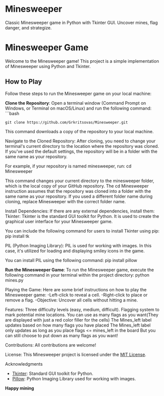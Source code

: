 # Minesweeper
Classic Minesweeper game in Python with Tkinter GUI. Uncover mines, flag danger, and strategize.

# Minesweeper Game

Welcome to the Minesweeper game! This project is a simple implementation of Minesweeper using Python and Tkinter.

## How to Play

Follow these steps to run the Minesweeper game on your local machine:

**Clone the Repository**:
Open a terminal window (Command Prompt on Windows, or Terminal on macOS/Linux) and run the following command:
    ```bash
    
    git clone https://github.com/Grkritsovas/Minesweeper.git

This command downloads a copy of the repository to your local machine.

Navigate to the Cloned Repository:
After cloning, you need to change your terminal's current directory to the location where the repository was cloned. If you've used the default settings, the repository will be in a folder with the same name as your repository.

For example, if your repository is named minesweeper, run:   cd Minesweeper

This command changes your current directory to the minesweeper folder, which is the local copy of your GitHub repository.
The cd Minesweeper instruction assumes that the repository was cloned into a folder with the same name as your repository. If you used a different folder name during cloning, replace Minesweeper with the correct folder name.

Install Dependencies:
If there are any external dependencies, install them:
Tkinter:
Tkinter is the standard GUI toolkit for Python. It is used to create the graphical user interface for your Minesweeper game.

You can include the following command for users to install Tkinter using pip:  pip install tk

PIL (Python Imaging Library):
PIL is used for working with images. In this case, it's utilized for loading and displaying smiley icons in the game.

You can install PIL using the following command:  pip install pillow

**Run the Minesweeper Game**:
To run the Minesweeper game, execute the following command in your terminal within the project directory:
    python mines.py

Playing the Game:
Here are some brief instructions on how to play the Minesweeper game:
-Left-click to reveal a cell.
-Right-click to place or remove a flag.
-Objective: Uncover all cells without hitting a mine.


Features:
Three difficulty levels (easy, medium, difficult).
Flagging system to mark potential mine locations.
You can use as many flags as you want(They are displayed with just a red color filler for the cells)
The Mines_left label updates based on how many flags you have placed
The Mines_left label only updates as long as you place flags <= mines_left in the board
But you can still choose to put down as many flags as you want!

Contributions:
All contributions are welcome!

License:
This Minesweeper project is licensed under the [MIT License](LICENSE).

Acknowledgments

- [Tkinter](https://docs.python.org/3/library/tkinter.html): Standard GUI toolkit for Python.
- [Pillow](https://pillow.readthedocs.io/): Python Imaging Library used for working with images.

**Happy mining**
